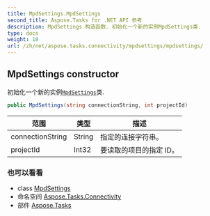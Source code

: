 ```yaml
---
title: MpdSettings.MpdSettings
second_title: Aspose.Tasks for .NET API 参考
description: MpdSettings 构造函数. 初始化一个新的实例MpdSettings类.
type: docs
weight: 10
url: /zh/net/aspose.tasks.connectivity/mpdsettings/mpdsettings/
---
```

## MpdSettings constructor

初始化一个新的实例[`MpdSettings`](../)类.

```csharp
public MpdSettings(string connectionString, int projectId)
```

| 范围 | 类型 | 描述 |
| --- | --- | --- |
| connectionString | String | 指定的连接字符串。 |
| projectId | Int32 | 要读取的项目的指定 ID。 |

### 也可以看看

* class [MpdSettings](../)
* 命名空间 [Aspose.Tasks.Connectivity](../../mpdsettings/)
* 部件 [Aspose.Tasks](../../../)


